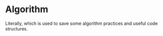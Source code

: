Algorithm
=========

Literally, which is used to save some algorithm practices and useful code structures.